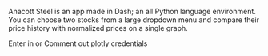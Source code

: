 Anacott Steel is an app made in Dash; an all Python language environment.  You can choose two stocks from a large dropdown menu and compare their price history with normalized prices on a single graph.

Enter in or Comment out plotly credentials
